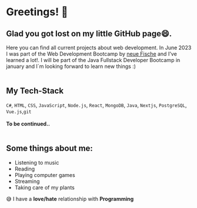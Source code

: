 # Greetings! :wave:

## Glad you got lost on my little GitHub page😄. 

Here you can find all current projects about web development. In June 2023 I was part of the Web Development Bootcamp by [neue Fische](https://www.neuefische.de/bootcamp/web-development) and I've learned a lot!.
I will be part of the Java Fullstack Developer Bootcamp in january and I´m looking forward to learn new things :) 
<br/>
<br/>
## My Tech-Stack
`C#`, `HTML`, `CSS`, `JavaScript`, `Node.js`, `React`, `MongoDB`, `Java`, `Nextjs`, `PostgreSQL`, `Vue.js`,`git`\
<br/>
**To be continued..**
<br/>
<br/>
## Some things about me: 

- Listening to music
- Reading
- Playing computer games
- Streaming
- Taking care of my plants

😅 I have a **love/hate** relationship with **Programming**
